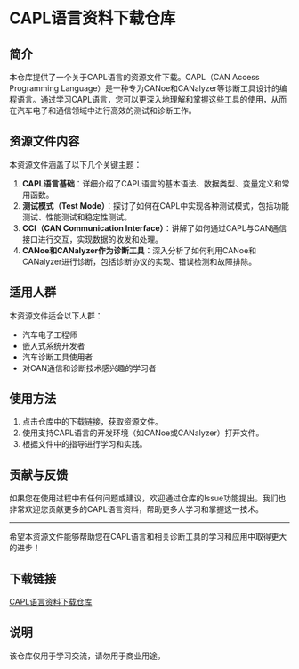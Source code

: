 # CAPL语言资料下载仓库

## 简介

本仓库提供了一个关于CAPL语言的资源文件下载。CAPL（CAN Access Programming Language）是一种专为CANoe和CANalyzer等诊断工具设计的编程语言。通过学习CAPL语言，您可以更深入地理解和掌握这些工具的使用，从而在汽车电子和通信领域中进行高效的测试和诊断工作。

## 资源文件内容

本资源文件涵盖了以下几个关键主题：

1. **CAPL语言基础**：详细介绍了CAPL语言的基本语法、数据类型、变量定义和常用函数。
2. **测试模式（Test Mode）**：探讨了如何在CAPL中实现各种测试模式，包括功能测试、性能测试和稳定性测试。
3. **CCI（CAN Communication Interface）**：讲解了如何通过CAPL与CAN通信接口进行交互，实现数据的收发和处理。
4. **CANoe和CANalyzer作为诊断工具**：深入分析了如何利用CANoe和CANalyzer进行诊断，包括诊断协议的实现、错误检测和故障排除。

## 适用人群

本资源文件适合以下人群：

- 汽车电子工程师
- 嵌入式系统开发者
- 汽车诊断工具使用者
- 对CAN通信和诊断技术感兴趣的学习者

## 使用方法

1. 点击仓库中的下载链接，获取资源文件。
2. 使用支持CAPL语言的开发环境（如CANoe或CANalyzer）打开文件。
3. 根据文件中的指导进行学习和实践。

## 贡献与反馈

如果您在使用过程中有任何问题或建议，欢迎通过仓库的Issue功能提出。我们也非常欢迎您贡献更多的CAPL语言资料，帮助更多人学习和掌握这一技术。

---

希望本资源文件能够帮助您在CAPL语言和相关诊断工具的学习和应用中取得更大的进步！

## 下载链接
[CAPL语言资料下载仓库](https://pan.quark.cn/s/9e04eec1afe0)

## 说明

该仓库仅用于学习交流，请勿用于商业用途。
